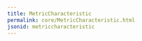 ```yaml
---
title: MetricCharacteristic
permalink: core/MetricCharacteristic.html
jsonid: metriccharacteristic
---
```

